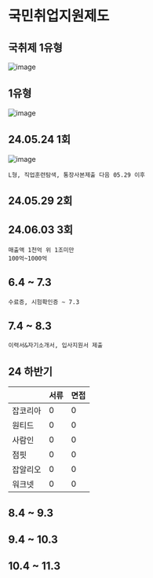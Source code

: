 # 국민취업지원제도 
## 국취제 1유형
![image](https://github.com/chihyeonwon/Employment/assets/58906858/130ae309-0145-4bc9-81b6-6414f339beab)
## 1유형
![image](https://github.com/chihyeonwon/Employment/assets/58906858/e3901bbf-92cb-4403-af72-d3e84e1ec93e)
## 24.05.24 1회
![image](https://github.com/chihyeonwon/Employment/assets/58906858/b6cf34d5-87e4-40ae-aa09-3fc82adad0af)
```
L형, 직업훈련탐색, 통장사본제출 다음 05.29 이후
```
## 24.05.29 2회

## 24.06.03 3회 
```
매출액 1천억 위 1조미만
100억~1000억
```
## 6.4 ~ 7.3 
```
수료증, 시험확인증 ~ 7.3
```
## 7.4 ~ 8.3 
```
이력서&자기소개서, 입사지원서 제출
```
## 24 하반기 

||서류|면접|
|---|---|---|
|잡코리아|0|0|
|원티드|0|0|
|사람인|0|0|
|점핏|0|0|
|잡알리오|0|0|
|워크넷|0|0|
## 8.4 ~ 9.3 

## 9.4 ~ 10.3 

## 10.4 ~ 11.3 


